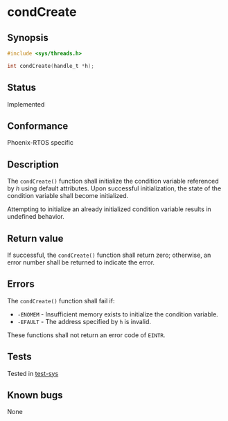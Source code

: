 # condCreate

## Synopsis

```c
#include <sys/threads.h>

int condCreate(handle_t *h);
```

## Status

Implemented

## Conformance

Phoenix-RTOS specific

## Description

The `condCreate()` function shall initialize the condition variable referenced by _h_ using default attributes. Upon
successful initialization, the state of the condition variable shall become initialized.

Attempting to initialize an already initialized condition variable results in undefined behavior.

## Return value

If successful, the `condCreate()` function shall return zero; otherwise,
an error number shall be returned to indicate the error.

## Errors

The `condCreate()` function shall fail if:

* `-ENOMEM` - Insufficient memory exists to initialize the condition variable.
* `-EFAULT` - The address specified by `h` is invalid.

These functions shall not return an error code of `EINTR`.

## Tests

Tested in [test-sys](https://github.com/phoenix-rtos/phoenix-rtos-tests/tree/master/sys)

## Known bugs

None
